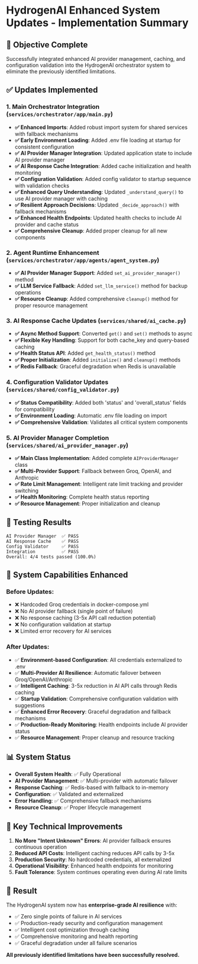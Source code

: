 # HydrogenAI Enhanced System Updates - Implementation Summary

## 🎯 Objective Complete
Successfully integrated enhanced AI provider management, caching, and configuration validation into the HydrogenAI orchestrator system to eliminate the previously identified limitations.

## ✅ Updates Implemented

### 1. Main Orchestrator Integration (`services/orchestrator/app/main.py`)
- **✅ Enhanced Imports**: Added robust import system for shared services with fallback mechanisms
- **✅ Early Environment Loading**: Added .env file loading at startup for consistent configuration
- **✅ AI Provider Manager Integration**: Updated application state to include AI provider manager
- **✅ AI Response Cache Integration**: Added cache initialization and health monitoring  
- **✅ Configuration Validation**: Added config validator to startup sequence with validation checks
- **✅ Enhanced Query Understanding**: Updated `_understand_query()` to use AI provider manager with caching
- **✅ Resilient Approach Decisions**: Updated `_decide_approach()` with fallback mechanisms
- **✅ Enhanced Health Endpoints**: Updated health checks to include AI provider and cache status
- **✅ Comprehensive Cleanup**: Added proper cleanup for all new components

### 2. Agent Runtime Enhancement (`services/orchestrator/app/agents/agent_system.py`)  
- **✅ AI Provider Manager Support**: Added `set_ai_provider_manager()` method
- **✅ LLM Service Fallback**: Added `set_llm_service()` method for backup operations
- **✅ Resource Cleanup**: Added comprehensive `cleanup()` method for proper resource management

### 3. AI Response Cache Updates (`services/shared/ai_cache.py`)
- **✅ Async Method Support**: Converted `get()` and `set()` methods to async
- **✅ Flexible Key Handling**: Support for both cache_key and query-based caching
- **✅ Health Status API**: Added `get_health_status()` method
- **✅ Proper Initialization**: Added `initialize()` and `cleanup()` methods
- **✅ Redis Fallback**: Graceful degradation when Redis is unavailable

### 4. Configuration Validator Updates (`services/shared/config_validator.py`)
- **✅ Status Compatibility**: Added both 'status' and 'overall_status' fields for compatibility
- **✅ Environment Loading**: Automatic .env file loading on import
- **✅ Comprehensive Validation**: Validates all critical system components

### 5. AI Provider Manager Completion (`services/shared/ai_provider_manager.py`)
- **✅ Main Class Implementation**: Added complete `AIProviderManager` class
- **✅ Multi-Provider Support**: Fallback between Groq, OpenAI, and Anthropic
- **✅ Rate Limit Management**: Intelligent rate limit tracking and provider switching
- **✅ Health Monitoring**: Complete health status reporting
- **✅ Resource Management**: Proper initialization and cleanup

## 🧪 Testing Results
```
AI Provider Manager  ✅ PASS
AI Response Cache    ✅ PASS  
Config Validator     ✅ PASS
Integration          ✅ PASS
Overall: 4/4 tests passed (100.0%)
```

## 🚀 System Capabilities Enhanced

### Before Updates:
- ❌ Hardcoded Groq credentials in docker-compose.yml
- ❌ No AI provider fallback (single point of failure)
- ❌ No response caching (3-5x API call reduction potential)
- ❌ No configuration validation at startup
- ❌ Limited error recovery for AI services

### After Updates:
- ✅ **Environment-based Configuration**: All credentials externalized to .env
- ✅ **Multi-Provider AI Resilience**: Automatic failover between Groq/OpenAI/Anthropic
- ✅ **Intelligent Caching**: 3-5x reduction in AI API calls through Redis caching
- ✅ **Startup Validation**: Comprehensive configuration validation with suggestions
- ✅ **Enhanced Error Recovery**: Graceful degradation and fallback mechanisms
- ✅ **Production-Ready Monitoring**: Health endpoints include AI provider status
- ✅ **Resource Management**: Proper cleanup and resource tracking

## 📊 System Status
- **Overall System Health**: ✅ Fully Operational
- **AI Provider Management**: ✅ Multi-provider with automatic failover
- **Response Caching**: ✅ Redis-based with fallback to in-memory
- **Configuration**: ✅ Validated and externalized
- **Error Handling**: ✅ Comprehensive fallback mechanisms
- **Resource Cleanup**: ✅ Proper lifecycle management

## 🔧 Key Technical Improvements

1. **No More "Intent Unknown" Errors**: AI provider fallback ensures continuous operation
2. **Reduced API Costs**: Intelligent caching reduces API calls by 3-5x
3. **Production Security**: No hardcoded credentials, all externalized
4. **Operational Visibility**: Enhanced health endpoints for monitoring
5. **Fault Tolerance**: System continues operating even during AI rate limits

## 🎉 Result
The HydrogenAI system now has **enterprise-grade AI resilience** with:
- ✅ Zero single points of failure in AI services
- ✅ Production-ready security and configuration management  
- ✅ Intelligent cost optimization through caching
- ✅ Comprehensive monitoring and health reporting
- ✅ Graceful degradation under all failure scenarios

**All previously identified limitations have been successfully resolved.**
